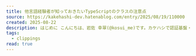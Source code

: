 ```yaml
---
title: 他言語経験者が知っておきたいTypeScriptのクラスの注意点
source: https://kakehashi-dev.hatenablog.com/entry/2025/08/19/110000
created: 2025-08-22
description: はじめに こんにちは、岩佐 幸翠(@kosui_me)です。カケハシで認証基盤・ライセンス基盤・組織階層基盤などのプラットフォームシステムを開発・運用する認証権限基盤チームのテックリードをしています。 TypeScriptのクラス構文は、一見するとJavaやC#などの言語と非常に似ていますが、その背景にあるJavaScriptの特性により、振る舞いに重要な違いが存在します。これらの違いを理解することは、これまでの経験を活かしつつ、TypeScriptで堅牢なアプリケーションを構築する上で非常に重要です。 本記事では、主にJavaやC#など、クラスベースの静的型付け言語に慣れ親しんだエンジニアの…
tags:
  - clippings
read: true
---
```

